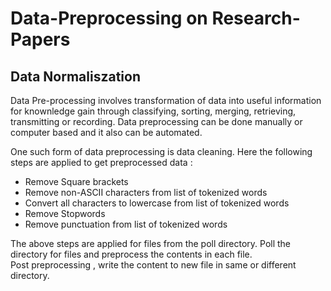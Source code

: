 # Data-Preprocessing on Research-Papers

## Data Normaliszation
Data Pre-processing involves transformation of data into useful information for knownledge gain through classifying, sorting, merging, retrieving, transmitting or recording. Data preprocessing can be done manually or computer based and it also can be automated.  

One such form of data preprocessing is data cleaning. Here the following steps are applied to get preprocessed data :  
- Remove Square brackets
- Remove non-ASCII characters from list of tokenized words
- Convert all characters to lowercase from list of tokenized words
- Remove Stopwords
- Remove punctuation from list of tokenized words  

The above steps are applied for files from the poll directory. Poll the directory for files and preprocess the contents in each file.   
Post preprocessing , write the content to new file in same or different directory.
